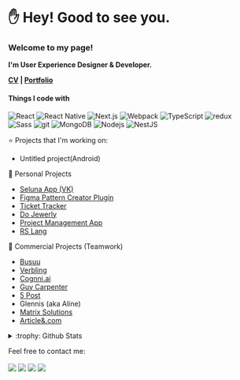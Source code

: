 <h1>✋ Hey! Good to see you.</h1>

<p>
  <b>
    <h3>Welcome to my page!</h3>
    <p>I'm User Experience Designer & Developer.</p>
    <p>
      <a href="https://mrdoker1.github.io/rsschool-cv/">CV</a> | <a href="https://mrdoker1.github.io/portfolio">Portfolio</a>
    </p>
  </b>
  <h4>Things I code with</h4>
<p>
  <img alt="React" src="https://img.shields.io/badge/-React-45b8d8?style=flat-square&logo=react&logoColor=white" />
  <img alt="React Native" src="https://img.shields.io/badge/-React%20Native-61DAFB?style=flat-square&logo=react&logoColor=white" />
  <img alt="Next.js" src="https://img.shields.io/badge/-Next.js-000000?style=flat-square&logo=nextdotjs&logoColor=white" />
  <img alt="Webpack" src="https://img.shields.io/badge/-Webpack-8DD6F9?style=flat-square&logo=webpack&logoColor=white" /> 
  <img alt="TypeScript" src="https://img.shields.io/badge/-TypeScript-007ACC?style=flat-square&logo=typescript&logoColor=white" />
  <img alt="redux" src="https://img.shields.io/badge/-Redux-764ABC?style=flat-square&logo=redux&logoColor=white" />
  <img alt="Sass" src="https://img.shields.io/badge/-Sass-CC6699?style=flat-square&logo=sass&logoColor=white" />
  <img alt="git" src="https://img.shields.io/badge/-Git-F05032?style=flat-square&logo=git&logoColor=white" />
  <img alt="MongoDB" src="https://img.shields.io/badge/-MongoDB-13aa52?style=flat-square&logo=mongodb&logoColor=white" />
  <img alt="Nodejs" src="https://img.shields.io/badge/-Nodejs-43853d?style=flat-square&logo=Node.js&logoColor=white" />
  <img alt="NestJS" src="https://img.shields.io/badge/-NestJS-E0234E?style=flat-square&logo=nestjs&logoColor=white" />
</p>

:star: Projects that I'm working on:
- Untitled project(Android)

🚀 Personal Projects
- [Seluna App (VK)](https://vk.com/app53429194)
- [Figma Pattern Creator Plugin](https://www.figma.com/community/plugin/1062828640232861563/Pattern-Creator)
- [Ticket Tracker](https://chromewebstore.google.com/detail/ticket-tracker-belarusian/hhjmegjfobpppiioidccddjiigejbmjj)
- [Do Jewerly](https://mrdoker1.github.io/dojewerly_client)
- [Project Management App](https://github.com/Mrdoker1/project-management-app)
- [RS Lang](https://github.com/Mrdoker1/rslang)

💼 Commercial Projects (Teamwork)
- [Busuu](https://www.busuu.com/)
- [Verbling](https://www.verbling.com/)
- [Cognni.ai](https://www.cognni.ai/)
- [Guy Carpenter](https://www.guycarp.com/)
- [5 Post](https://fivepost.ru/)
- Glennis (aka Aline)
- [Matrix Solutions](https://www.matrixformedia.com/)
- [Article&.com](https://www.articleand.com/)

<details>
<summary>:trophy: Github Stats</summary>
<img src="https://bad-apple-github-readme.vercel.app/api?show_bg=1&username=Mrdoker1">
<img src="https://github-profile-trophy.vercel.app/?username=Mrdoker1">
</details>

Feel free to contact me:
<br><br>
[<img src="https://img.shields.io/badge/Telegram-mdreg_by-28a8ea">](https://t.me/mdreg_by)
[<img src="https://img.shields.io/badge/Linkedin-kubic-informational">](https://linkedin.com/in/kubic)
[<img src="https://img.shields.io/badge/Email-mdreg-orange">](mailto:fixrapdok@gmail.com)
[<img src="https://img.shields.io/badge/Portfolio-mdreg-success">](https://mrdoker1.github.io/portfolio/?path=main)
